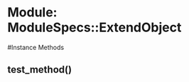 # Module: ModuleSpecs::ExtendObject
    




#Instance Methods
## test_method() [](#method-i-test_method)

